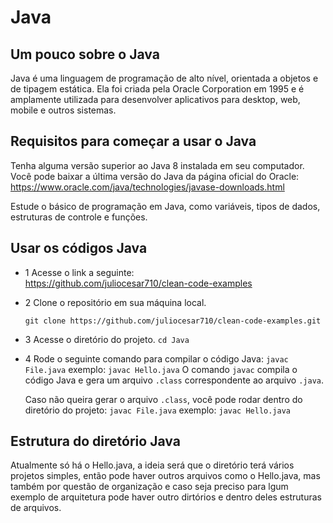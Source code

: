 # Java

## Um pouco sobre o Java

Java é uma linguagem de programação de alto nível, orientada a objetos e de tipagem estática. Ela foi criada pela Oracle Corporation em 1995 e é amplamente utilizada para desenvolver aplicativos para desktop, web, mobile e outros sistemas.

## Requisitos para começar a usar o Java

Tenha alguma versão superior ao Java 8 instalada em seu computador. Você pode baixar a última versão do Java da página oficial do Oracle: <https://www.oracle.com/java/technologies/javase-downloads.html>

Estude o básico de programação em Java, como variáveis, tipos de dados, estruturas de controle e funções.

## Usar os códigos Java

- 1 Acesse o link a seguinte:
<br><https://github.com/juliocesar710/clean-code-examples>

- 2 Clone o repositório em sua máquina local.

    `git clone https://github.com/juliocesar710/clean-code-examples.git`

- 3 Acesse o diretório do projeto.
    `cd Java`

- 4 Rode o seguinte comando para compilar o código Java:
    `javac File.java` exemplo: `javac Hello.java`
    O comando `javac` compila o código Java e gera um arquivo `.class` correspondente ao arquivo `.java`.

    Caso não queira gerar o arquivo `.class`, você pode rodar dentro do diretório do projeto:
    `javac File.java` exemplo: `javac Hello.java`

## Estrutura do diretório Java

Atualmente só há o Hello.java, a ideia será que o diretório terá vários projetos simples, então pode haver outros arquivos como o Hello.java, mas também por questão de organização e caso seja preciso para lgum exemplo de arquitetura pode haver outro dirtórios e dentro deles estruturas de arquivos.